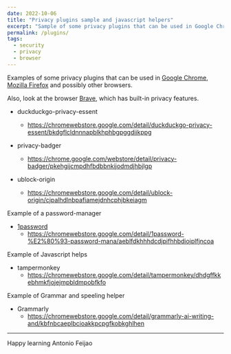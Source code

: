 ```yaml
---
date: 2022-10-06
title: "Privacy plugins sample and javascript helpers"
excerpt: "Sample of some privacy plugins that can be used in Google Chrome, Mozilla Firefox and others."
permalink: /plugins/
tags:
  - security
  - privacy
  - browser
---
```


Examples of some privacy plugins that can be used in [Google Chrome](https://www.google.com/chrome/), [Mozilla Firefox](https://www.mozilla.org/) and possibly other browsers.

Also, look at the browser [Brave](https://brave.com/), which has built-in privacy features.

* duckduckgo-privacy-essent
  * <https://chromewebstore.google.com/detail/duckduckgo-privacy-essent/bkdgflcldnnnapblkhphbgpggdiikppg>

* privacy-badger
  * <https://chrome.google.com/webstore/detail/privacy-badger/pkehgijcmpdhfbdbbnkijodmdjhbjlgp>


* ublock-origin
  * <https://chromewebstore.google.com/detail/ublock-origin/cjpalhdlnbpafiamejdnhcphjbkeiagm>

Example of a password-manager

* [1password](https://1password.com/)
  * <https://chromewebstore.google.com/detail/1password-%E2%80%93-password-mana/aeblfdkhhhdcdjpifhhbdiojplfjncoa>

Example of Javascript helps

* tampermonkey
  * <https://chromewebstore.google.com/detail/tampermonkey/dhdgffkkebhmkfjojejmpbldmpobfkfo>

Example of Grammar and speeling helper

* Grammarly
  * <https://chromewebstore.google.com/detail/grammarly-ai-writing-and/kbfnbcaeplbcioakkpcpgfkobkghlhen>
 
---

Happy learning
Antonio Feijao
